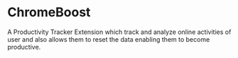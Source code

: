 # ChromeBoost
 A Productivity Tracker Extension which track and analyze online activities of user and also allows them to reset the data enabling them to become productive.

